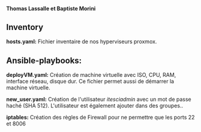#### Thomas Lassalle et  Baptiste Morini

## Inventory

__hosts.yaml:__ Fichier inventaire de nos hyperviseurs proxmox.

## Ansible-playbooks:

__deployVM.yaml:__ Création de machine virtuelle avec ISO, CPU, RAM, interface réseau, disque dur. Ce fichier permet aussi de démarrer la machine virtuelle.

__new_user.yaml:__ Création de l'utilisateur *itesciadmin* avec un mot de passe haché (SHA 512). L'utilisateur est également ajouter dans des groupes..

__iptables:__ Création des règles de Firewall pour ne permettre que les ports 22 et 8006



